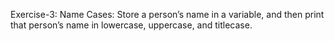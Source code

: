 Exercise-3: Name Cases: 
Store a person’s name in a variable, and then print that person’s name in lowercase, uppercase, and titlecase.